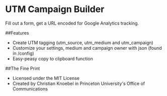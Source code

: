 # UTM Campaign Builder
Fill out a form, get a URL encoded for Google Analytics tracking.

##Features

- Create UTM tagging (utm_source, utm_medium and utm_campaign)
- Customize your settings, medium and campaign owner with json (found in /config)
- Easy-peasy copy to clipboard function

##The Fine Print
- Licensed under the MIT License
- Created by Christian Knoebel in Princeton University's Office of Communications